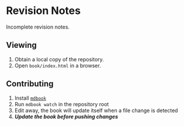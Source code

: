 # Revision Notes

Incomplete revision notes.

## Viewing

1. Obtain a local copy of the repository.
1. Open `book/index.html` in a browser.

## Contributing

1. Install [`mdbook`](https://github.com/rust-lang/mdBook)
1. Run `mdbook watch` in the repository root
1. Edit away, the book will update itself when a file change is detected
1. **_Update the book before pushing changes_**
